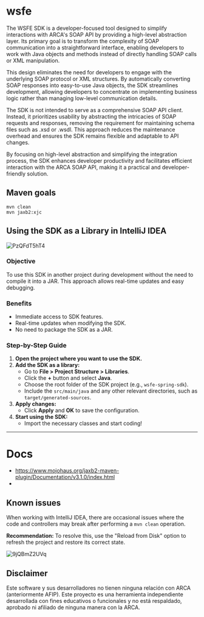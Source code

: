 # wsfe

The WSFE SDK is a developer-focused tool designed to simplify interactions with ARCA's SOAP API by providing a high-level abstraction layer. Its primary goal is to transform the complexity of SOAP communication into a straightforward interface, enabling developers to work with Java objects and methods instead of directly handling SOAP calls or XML manipulation.

This design eliminates the need for developers to engage with the underlying SOAP protocol or XML structures. By automatically converting SOAP responses into easy-to-use Java objects, the SDK streamlines development, allowing developers to concentrate on implementing business logic rather than managing low-level communication details.

The SDK is not intended to serve as a comprehensive SOAP API client. Instead, it prioritizes usability by abstracting the intricacies of SOAP requests and responses, removing the requirement for maintaining schema files such as .xsd or .wsdl. This approach reduces the maintenance overhead and ensures the SDK remains flexible and adaptable to API changes.

By focusing on high-level abstraction and simplifying the integration process, the SDK enhances developer productivity and facilitates efficient interaction with the ARCA SOAP API, making it a practical and developer-friendly solution.

## Maven goals

```maven
mvn clean
mvn jaxb2:xjc
```

## Using the SDK as a Library in IntelliJ IDEA

![PzQFdT5hT4](https://github.com/user-attachments/assets/c502c4fa-c3a7-42d9-8a82-dc271f838adc)

### Objective
To use this SDK in another project during development without the need to compile it into a JAR. This approach allows real-time updates and easy debugging.

### Benefits
- Immediate access to SDK features.
- Real-time updates when modifying the SDK.
- No need to package the SDK as a JAR.

### Step-by-Step Guide
1. **Open the project where you want to use the SDK.**
2. **Add the SDK as a library:**
   - Go to **File > Project Structure > Libraries**.
   - Click the **+** button and select **Java**.
   - Choose the root folder of the SDK project (e.g., `wsfe-spring-sdk`).
   - Include the `src/main/java` and any other relevant directories, such as `target/generated-sources`.
3. **Apply changes:**
   - Click **Apply** and **OK** to save the configuration.
4. **Start using the SDK:**
   - Import the necessary classes and start coding!

---

# Docs

- https://www.mojohaus.org/jaxb2-maven-plugin/Documentation/v3.1.0/index.html
- 

## Known issues

When working with IntelliJ IDEA, there are occasional issues where the code and controllers may break after performing a `mvn clean` operation.

**Recommendation:**
To resolve this, use the "Reload from Disk" option to refresh the project and restore its correct state.

![9jQBmZ2UVq](https://github.com/user-attachments/assets/a51ec044-2f7a-41a0-b01a-c3bca0244265)

## Disclaimer

Este software y sus desarrolladores no tienen ninguna relación con ARCA (anteriormente AFIP). Este proyecto es una herramienta independiente desarrollada con fines educativos o funcionales y no está respaldado, aprobado ni afiliado de ninguna manera con la ARCA.
